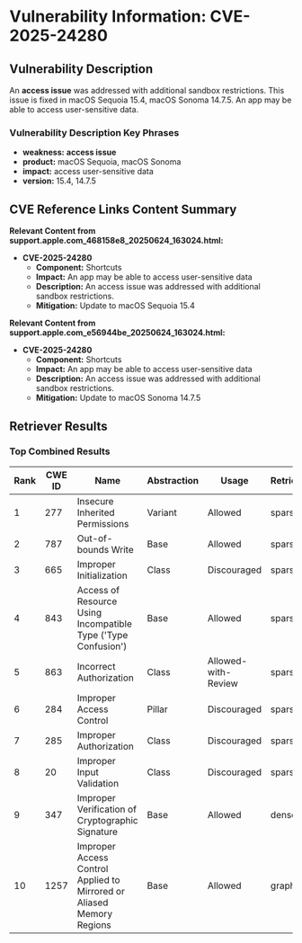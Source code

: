 # Vulnerability Information: CVE-2025-24280

## Vulnerability Description
An **access issue** was addressed with additional sandbox restrictions. This issue is fixed in macOS Sequoia 15.4, macOS Sonoma 14.7.5. An app may be able to access user-sensitive data.

### Vulnerability Description Key Phrases
- **weakness:** **access issue**
- **product:** macOS Sequoia, macOS Sonoma
- **impact:** access user-sensitive data
- **version:** 15.4, 14.7.5

## CVE Reference Links Content Summary
**Relevant Content from support.apple.com_468158e8_20250624_163024.html:**

*   **CVE-2025-24280**
    *   **Component:** Shortcuts
    *   **Impact:** An app may be able to access user-sensitive data
    *   **Description:** An access issue was addressed with additional sandbox restrictions.
    *   **Mitigation:** Update to macOS Sequoia 15.4

**Relevant Content from support.apple.com_e56944be_20250624_163024.html:**

*   **CVE-2025-24280**
    *   **Component:** Shortcuts
    *   **Impact:** An app may be able to access user-sensitive data
    *   **Description:** An access issue was addressed with additional sandbox restrictions.
    *   **Mitigation:** Update to macOS Sonoma 14.7.5

## Retriever Results

### Top Combined Results

| Rank | CWE ID | Name | Abstraction | Usage  | Retrievers | Individual Scores |
|------|--------|------|-------------|-------|------------|-------------------|
| 1 | 277 | Insecure Inherited Permissions | Variant | Allowed | sparse | 0.215 |
| 2 | 787 | Out-of-bounds Write | Base | Allowed | sparse | 0.204 |
| 3 | 665 | Improper Initialization | Class | Discouraged | sparse | 0.202 |
| 4 | 843 | Access of Resource Using Incompatible Type ('Type Confusion') | Base | Allowed | sparse | 0.193 |
| 5 | 863 | Incorrect Authorization | Class | Allowed-with-Review | sparse | 0.192 |
| 6 | 284 | Improper Access Control | Pillar | Discouraged | sparse | 0.190 |
| 7 | 285 | Improper Authorization | Class | Discouraged | sparse | 0.188 |
| 8 | 20 | Improper Input Validation | Class | Discouraged | sparse | 0.187 |
| 9 | 347 | Improper Verification of Cryptographic Signature | Base | Allowed | dense | 0.514 |
| 10 | 1257 | Improper Access Control Applied to Mirrored or Aliased Memory Regions | Base | Allowed | graph | 0.002 |

